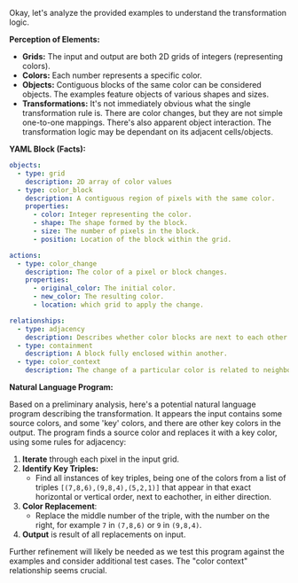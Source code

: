 Okay, let's analyze the provided examples to understand the transformation logic.

**Perception of Elements:**

*   **Grids:** The input and output are both 2D grids of integers (representing colors).
*   **Colors:** Each number represents a specific color.
*   **Objects:** Contiguous blocks of the same color can be considered objects. The examples feature objects of various shapes and sizes.
*   **Transformations:** It's not immediately obvious what the single transformation rule is. There are color changes, but they are not simple one-to-one mappings. There's also apparent object interaction. The transformation logic may be dependant on its adjacent cells/objects.

**YAML Block (Facts):**


```yaml
objects:
  - type: grid
    description: 2D array of color values
  - type: color_block
    description: A contiguous region of pixels with the same color.
    properties:
      - color: Integer representing the color.
      - shape: The shape formed by the block.
      - size: The number of pixels in the block.
      - position: Location of the block within the grid.

actions:
  - type: color_change
    description: The color of a pixel or block changes.
    properties:
      - original_color: The initial color.
      - new_color: The resulting color.
      - location: which grid to apply the change.

relationships:
  - type: adjacency
    description: Describes whether color blocks are next to each other (horizontally, vertically, or diagonally).
  - type: containment
    description: A block fully enclosed within another.
  - type: color_context
    description: The change of a particular color is related to neighbor colors.

```


**Natural Language Program:**

Based on a preliminary analysis, here's a potential natural language program describing the transformation. It appears the input contains some source colors, and some 'key' colors, and there are other key colors in the output. The program finds a source color and replaces it with a key color, using some rules for adjacency:

1.  **Iterate** through each pixel in the input grid.
2.  **Identify Key Triples:**
    *   Find all instances of key triples, being one of the colors from a list of triples `[(7,8,6),(9,8,4),(5,2,1)]` that appear in that exact horizontal or vertical order, next to eachother, in either direction.
3. **Color Replacement**:
    * Replace the middle number of the triple, with the number on the right, for example `7` in `(7,8,6)` or `9` in `(9,8,4)`.
4. **Output** is result of all replacements on input.

Further refinement will likely be needed as we test this program against the examples and consider additional test cases. The "color context" relationship seems crucial.

